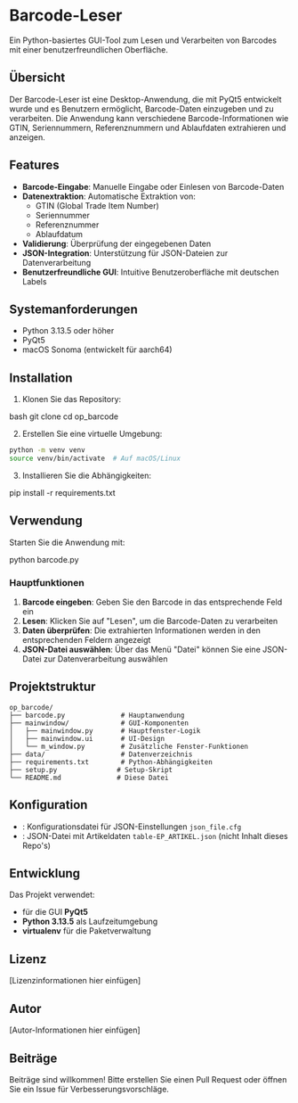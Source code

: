 # Barcode-Leser

Ein Python-basiertes GUI-Tool zum Lesen und Verarbeiten von Barcodes mit einer benutzerfreundlichen Oberfläche.

## Übersicht

Der Barcode-Leser ist eine Desktop-Anwendung, die mit PyQt5 entwickelt wurde und es Benutzern ermöglicht, Barcode-Daten einzugeben und zu verarbeiten. Die Anwendung kann verschiedene Barcode-Informationen wie GTIN, Seriennummern, Referenznummern und Ablaufdaten extrahieren und anzeigen.

## Features

- **Barcode-Eingabe**: Manuelle Eingabe oder Einlesen von Barcode-Daten
- **Datenextraktion**: Automatische Extraktion von:
  - GTIN (Global Trade Item Number)
  - Seriennummer
  - Referenznummer
  - Ablaufdatum
- **Validierung**: Überprüfung der eingegebenen Daten
- **JSON-Integration**: Unterstützung für JSON-Dateien zur Datenverarbeitung
- **Benutzerfreundliche GUI**: Intuitive Benutzeroberfläche mit deutschen Labels

## Systemanforderungen

- Python 3.13.5 oder höher
- PyQt5
- macOS Sonoma (entwickelt für aarch64)

## Installation

1. Klonen Sie das Repository:

bash git clone <repository-url> cd op_barcode

2. Erstellen Sie eine virtuelle Umgebung:
```bash
python -m venv venv
source venv/bin/activate  # Auf macOS/Linux
```

3. Installieren Sie die Abhängigkeiten:

pip install -r requirements.txt

## Verwendung
Starten Sie die Anwendung mit:


python barcode.py


### Hauptfunktionen
1. **Barcode eingeben**: Geben Sie den Barcode in das entsprechende Feld ein
2. **Lesen**: Klicken Sie auf "Lesen", um die Barcode-Daten zu verarbeiten
3. **Daten überprüfen**: Die extrahierten Informationen werden in den entsprechenden Feldern angezeigt
4. **JSON-Datei auswählen**: Über das Menü "Datei" können Sie eine JSON-Datei zur Datenverarbeitung auswählen

## Projektstruktur
``` 
op_barcode/
├── barcode.py              # Hauptanwendung
├── mainwindow/             # GUI-Komponenten
│   ├── mainwindow.py       # Hauptfenster-Logik
│   ├── mainwindow.ui       # UI-Design
│   └── m_window.py         # Zusätzliche Fenster-Funktionen
├── data/                   # Datenverzeichnis
├── requirements.txt        # Python-Abhängigkeiten
├── setup.py               # Setup-Skript
└── README.md              # Diese Datei
```
## Konfiguration
- : Konfigurationsdatei für JSON-Einstellungen `json_file.cfg`
- : JSON-Datei mit Artikeldaten `table-EP_ARTIKEL.json` (nicht Inhalt dieses Repo's)

## Entwicklung
Das Projekt verwendet:
- für die GUI **PyQt5**
- **Python 3.13.5** als Laufzeitumgebung
- **virtualenv** für die Paketverwaltung

## Lizenz
[Lizenzinformationen hier einfügen]
## Autor
[Autor-Informationen hier einfügen]
## Beiträge
Beiträge sind willkommen! Bitte erstellen Sie einen Pull Request oder öffnen Sie ein Issue für Verbesserungsvorschläge.
